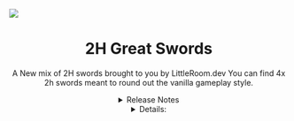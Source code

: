 ![](https://media.discordapp.net/attachments/834731701023670283/1092999634357600396/image.png)

<div style="text-align: center;">

# 2H Great Swords 

A New mix of 2H swords brought to you by LittleRoom.dev
You can find 4x 2h swords meant to round out the vanilla gameplay style. 


</div>
<div style="text-align: center;">
<details>
<summary> Release Notes</summary>

# V0.0.1
* Initial Mod Release


</details>
</div>

<div style="text-align: center;">
<details>
<summary> Details: </summary>
<br>
<div style="text-align: center; text-indent: 5mm">
<details>
<summary>
BlackMetal Sword
</summary>

### BlackMetal GreatSword
![](https://media.discordapp.net/attachments/834731701023670283/1092991350506520586/image.png)

#### Recipe:
- BlackMetal: 40
- Red Jute: 4
- Fine Wood: 2

<br>

Prefab Name 
```Sword_GreatBlackmetal```

<br>
<br>
</details>

<details>
<summary>
Bronze GreatSword
</summary>

### Bronze GreatSword
![](https://media.discordapp.net/attachments/834731701023670283/1092990698195787916/image.png?width=1171&height=461)

#### Recipe:
- Bronze : 15
- Wood: 2
- Leather Scraps: 4

<br>

Prefab Name:
```Sword_GreatBronze```

<br>
<br>

</details>

<details>
<summary>
Iron GreatSword
</summary>

### Iron GreatSword
![](https://media.discordapp.net/attachments/834731701023670283/1092989112836964443/image.png?width=1171&height=551)

#### Recipe:
- Iron: 30
- Wood: 2
- Leather Scraps: 4

<br>

Prefab Name
```Sword_GreatIron```
<br>
<br>

</details>

<details>
<summary>
Silver GreatSword
</summary>

### Silver GreatSword
![](https://media.discordapp.net/attachments/834731701023670283/1092989995020734495/image.png?width=1171&height=556)

#### Recipe:
- Silver: 30
- Wood: 2
- Leather Scraps: 4
- Iron: 10

<br>

PrefabName
```Sword_GreatSilver```

<br>
<br>

</details>
</div>
</details>
</div>
